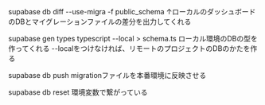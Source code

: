 supabase db diff --use-migra -f public_schema
↑ローカルのダッシュボードのDBとマイグレーションファイルの差分を出力してくれる


supabase gen types typescript --local > schema.ts
ローカル環境のDBの型を作ってくれる
--localをつけなければ、リモートのプロジェクトのDBのかたを作る

supabase db push
migrationファイルを本番環境に反映させる


supabase db reset 
環境変数で繋がっている